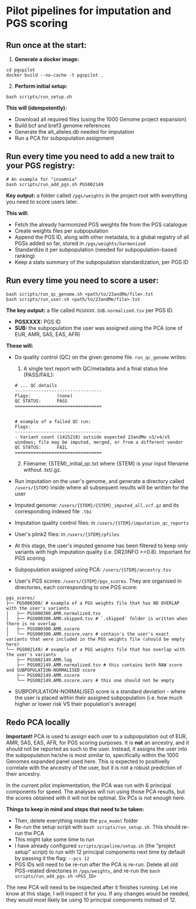 # Pilot pipelines for imputation and PGS scoring

## Run once at the start:

1. **Generate a docker image:**

```
cd pgspilot
docker build --no-cache -t pgspilot .
```

2. **Perform initial setup:**

```
bash scripts/run_setup.sh
```

**This will (idempotently):**

- Download all required files (using the 1000 Genome project expansion)
- Build bcf and bref3 genome references
- Generate the alt_alleles.db needed for imputation
- Run a PCA for subpopulation assignment

## Run every time you need to add a new trait to your PGS registry:

```
# An example for "insomnia"
bash scripts/run_add_pgs.sh PGS002149
```

**Key output:** a folder called `/pgs/weights` in the project root with everything you need to score users later.

**This will:**

- Fetch the already harmonized PGS weights file from the PGS catalogue
- Create weights files per subpopulation
- Append the PGS ID, along with other metadata, to a global registry of all PGSs added so far, stored in `/pgs/weights/harmonized`
- Standardize it per subpopulation (needed for subpopulation-based ranking)
- Keep a stats summary of the subpopulation standardization, per PGS ID

## Run every time you need to score a user:

```
bash scripts/run_qc_genome.sh <path/to/23andMe/file>.txt
bash scripts/run_user.sh <path/to/23andMe/file>.txt
```

**The key output:** a file called `PGSXXXX.SUB.normalized.tsv` per PGS ID.

- **PGSXXXX:** PGS ID
- **SUB:** the subpopulation the user was assigned using the PCA (one of EUR, AMR, SAS, EAS, AFR)

**These will:**

- Do quality control (QC) on the given genome file. `run_qc_genome` writes:

  1. A single text report with QC/metadata and a final status line (PASS/FAIL):

  ```
  # ... QC details
  ---------------------------------
  Flags:          (none)
  QC STATUS:      PASS
  =================================


  # example of a failed QC run:
  Flags:
  ---------------------------------
  - Variant count (1415218) outside expected 23andMe v3/v4/v5 windows; file may be imputed, merged, or from a different vendor
  QC STATUS:      FAIL
  =================================
  ```

  2. Filename: {STEM}\_initial_qc.txt where {STEM} is your input filename without .txt/.gz.

- Run imputation on the user's genome, and generate a directory called `/users/{STEM}` inside where all subsequent results will be written for the user
- Imputed genome: `/users/{STEM}/{STEM}_imputed_all.vcf.gz` and its corresponding indexed file `.tbi`
- Imputation quality control files: in `/users/{STEM}/imputation_qc_reports`
- User's plink2 files: in `/users/{STEM}/pfiles`
- At this stage, the user's imputed genome has been filtered to keep only variants with high imputation quality (i.e. DR2/INFO >=0.8). Important for PGS scoring.
- Subpopulation assigned using PCA: `/users/{STEM}/ancestry.tsv`
- User's PGS scores: `/users/{STEM}/pgs_scores`. They are organised in directories, each corresponding to one PGS score:

```
pgs_scores/
├── PGS000300/ # example of a PGS weights file that has NO OVERLAP with the user's variants
│   ├── PGS000300.AMR.normalized.tsv
│   ├── PGS000300.AMR.skipped.tsv # `.skipped` folder is written when there is no overlap
│   ├── PGS000300.AMR.sscore
│   └── PGS000300.AMR.sscore.vars # contain's the user's exact variants that were included in the PGS weights file (should be empty here)
└── PGS002149/ # example of a PGS weights file that has overlap with the user's variants
    ├── PGS002149.AMR.log
    ├── PGS002149.AMR.normalized.tsv # this contains both RAW score and SUBPOPULATION-NORMALISED score
    ├── PGS002149.AMR.sscore
    └── PGS002149.AMR.sscore.vars # this one should not be empty
```

- SUBPOPULATION-NORMALISED score is a standard deviation - where the user is placed within their assigned subpopulation (i.e. how much higher or lower risk VS their population's average)

## Redo PCA locally

**Important!** PCA is used to assign each user to a subpopulation out of EUR, AMR, SAS, EAS, AFR, for PGS scoring purposes. It is **not** an ancestry, and it should not be reported as such to the user. Instead, it assigns the user into the subpopulation he/she is most similar to, specifically within the 1000 Genomes expanded panel used here. This is expected to positivelly correlate with the ancestry of the user, but it is not a robust prediction of their ancestry.

In the current pilot implementation, the PCA was run with 6 principal components for speed. The analyses will run using those PCA results, but the scores obtained with it will not be optimal. Six PCs is not enough here.

**Things to keep in mind and steps that need to be taken:**

- Then, delete everything inside the `pca_model` folder
- Re-run the setup script with `bash scripts/run_setup.sh`. This should re-run the PCA
- This might take some time to run
- I have already configured `scripts/pipeline/setup.sh` (the "project setup" script) to run with 12 principal components next time by default by passing it the flag: `--pcs 12`
- PGS IDs will need to be re-run after the PCA is re-run. Delete all old PGS-related directories in `/pgs/weights`, and re-run the `bash scripts/run_add_pgs.sh <PGS_ID>`

The new PCA will need to be inspected after it finishes running. Let me know at this stage, I will inspect it for you. If any changes would be needed, they would most likely be using 10 principal components instead of 12.
